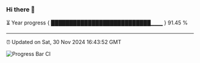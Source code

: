 ### Hi there 👋

⏳ Year progress { ███████████████████████████▁▁▁ } 91.45 %

---

⏰ Updated on Sat, 30 Nov 2024 16:43:52 GMT

![Progress Bar CI](https://github.com/IshwaranRudhara/GIT-ACTION/workflows/Progress%20Bar%20CI/badge.svg)
